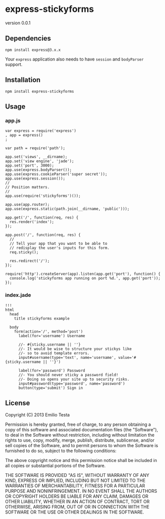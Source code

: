 # express-stickyforms

version 0.0.1


## Dependencies

    npm install express@3.x.x

Your `express` application also needs to have `session` and `bodyParser` support.


## Installation
    npm install express-stickyforms


## Usage

### app.js

    var express = require('express')
    , app = express()
    ;
    
    var path = require('path');
    
    app.set('views', __dirname);
    app.set('view engine', 'jade');
    app.set('port', 3000);
    app.use(express.bodyParser());
    app.use(express.cookieParser('super secret'));
    app.use(express.session());
    //
    // Position matters.
    //
    app.use(require('stickyforms')());
    
    app.use(app.router);
    app.use(express.static(path.join(__dirname, 'public')));
    
    app.get('/', function(req, res) {
      res.render('index');
    });
    
    app.post('/', function(req, res) {
      //
      // Tell your app that you want to be able to
      // redisplay the user's inputs for this form.
      req.sticky();
      
      res.redirect('/');
    });
    
    require('http').createServer(app).listen(app.get('port'), function() {
      console.log('stickyforms app running on port %d.', app.get('port'));
    });


### index.jade

    !!!
    html
      head
        title stickyforms example

      body
        form(action='/', method='post')
          label(for='username') Username
          
          //- #{sticky.username || ''}
          //- It would be wise to structure your stickys like
          //- so to avoid template errors.
          input#username(type='text', name='username', value='#{sticky.username || ''}')
          
          label(for='password') Password
          //- You should never sticky a password field!
          //- Doing so opens your site up to security risks.
          input#password(type='password', name='password')
          button(type='submit') Sign in


## License

Copyright (C) 2013 Emilio Testa

Permission is hereby granted, free of charge, to any person obtaining a copy of this software and associated documentation files (the "Software"), to deal in the Software without restriction, including without limitation the rights to use, copy, modify, merge, publish, distribute, sublicense, and/or sell copies of the Software, and to permit persons to whom the Software is furnished to do so, subject to the following conditions:

The above copyright notice and this permission notice shall be included in all copies or substantial portions of the Software.

THE SOFTWARE IS PROVIDED "AS IS", WITHOUT WARRANTY OF ANY KIND, EXPRESS OR IMPLIED, INCLUDING BUT NOT LIMITED TO THE WARRANTIES OF MERCHANTABILITY, FITNESS FOR A PARTICULAR PURPOSE AND NONINFRINGEMENT. IN NO EVENT SHALL THE AUTHORS OR COPYRIGHT HOLDERS BE LIABLE FOR ANY CLAIM, DAMAGES OR OTHER LIABILITY, WHETHER IN AN ACTION OF CONTRACT, TORT OR OTHERWISE, ARISING FROM, OUT OF OR IN CONNECTION WITH THE SOFTWARE OR THE USE OR OTHER DEALINGS IN THE SOFTWARE.


